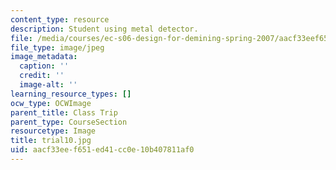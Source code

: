 ```yaml
---
content_type: resource
description: Student using metal detector.
file: /media/courses/ec-s06-design-for-demining-spring-2007/aacf33eef651ed41cc0e10b407811af0_trial10.jpg
file_type: image/jpeg
image_metadata:
  caption: ''
  credit: ''
  image-alt: ''
learning_resource_types: []
ocw_type: OCWImage
parent_title: Class Trip
parent_type: CourseSection
resourcetype: Image
title: trial10.jpg
uid: aacf33ee-f651-ed41-cc0e-10b407811af0
---
```

